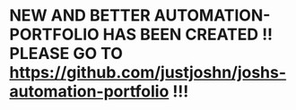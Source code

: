 # NEW AND BETTER AUTOMATION-PORTFOLIO HAS BEEN CREATED !! PLEASE GO TO https://github.com/justjoshn/joshs-automation-portfolio !!!
